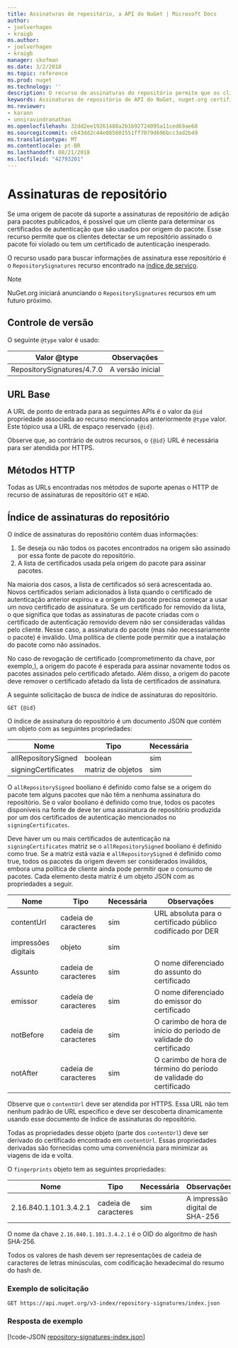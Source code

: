 ```yaml
---
title: Assinaturas de repositório, a API do NuGet | Microsoft Docs
author:
- joelverhagen
- kraigb
ms.author:
- joelverhagen
- kraigb
manager: skofman
ms.date: 3/2/2018
ms.topic: reference
ms.prod: nuget
ms.technology: ''
description: O recurso de assinaturas do repositório permite que os clientes origens de pacote em anunciar o seu repositório de recursos de assinatura.
keywords: Assinaturas de repositório de API do NuGet, nuget.org certificados de assinatura, assinatura do pacote nuget.org
ms.reviewer:
- karann
- unniravindranathan
ms.openlocfilehash: 32dd2ee19261488a2b1b92724095a11ced69ae68
ms.sourcegitcommit: c643dd2c44e085601551ff7079d696bcc3ad2b49
ms.translationtype: MT
ms.contentlocale: pt-BR
ms.lasthandoff: 08/21/2018
ms.locfileid: "42793201"
---
```

# <a name="repository-signatures"></a>Assinaturas de repositório

Se uma origem de pacote dá suporte a assinaturas de repositório de adição para pacotes publicados, é possível que um cliente para determinar os certificados de autenticação que são usados por origem do pacote. Esse recurso permite que os clientes detectar se um repositório assinado o pacote foi violado ou tem um certificado de autenticação inesperado.

O recurso usado para buscar informações de assinatura esse repositório é o `RepositorySignatures` recurso encontrado na [índice de serviço](service-index.md).

> [!Note]
> NuGet.org iniciará anunciando o `RepositorySignatures` recursos em um futuro próximo.

## <a name="versioning"></a>Controle de versão

O seguinte `@type` valor é usado:

Valor @type                | Observações
-------------------------- | -----
RepositorySignatures/4.7.0 | A versão inicial

## <a name="base-url"></a>URL Base

A URL de ponto de entrada para as seguintes APIs é o valor da `@id` propriedade associada ao recurso mencionados anteriormente `@type` valor. Este tópico usa a URL de espaço reservado `{@id}`.

Observe que, ao contrário de outros recursos, o `{@id}` URL é necessária para ser atendida por HTTPS.

## <a name="http-methods"></a>Métodos HTTP

Todas as URLs encontradas nos métodos de suporte apenas o HTTP de recurso de assinaturas de repositório `GET` e `HEAD`.

## <a name="repository-signatures-index"></a>Índice de assinaturas do repositório

O índice de assinaturas do repositório contém duas informações:

1. Se deseja ou não todos os pacotes encontrados na origem são assinado por essa fonte de pacote do repositório.
1. A lista de certificados usada pela origem do pacote para assinar pacotes.

Na maioria dos casos, a lista de certificados só será acrescentada ao. Novos certificados seriam adicionados à lista quando o certificado de autenticação anterior expirou e a origem do pacote precisa começar a usar um novo certificado de assinatura. Se um certificado for removido da lista, o que significa que todas as assinaturas de pacote criadas com o certificado de autenticação removido devem não ser consideradas válidas pelo cliente. Nesse caso, a assinatura do pacote (mas não necessariamente o pacote) é inválido. Uma política de cliente pode permitir que a instalação do pacote como não assinados.

No caso de revogação de certificado (comprometimento da chave, por exemplo,), a origem do pacote é esperada para assinar novamente todos os pacotes assinados pelo certificado afetado. Além disso, a origem do pacote deve remover o certificado afetado da lista de certificados de assinatura.

A seguinte solicitação de busca de índice de assinaturas do repositório.

    GET {@id}

O índice de assinatura do repositório é um documento JSON que contém um objeto com as seguintes propriedades:

Nome                | Tipo             | Necessária
------------------- | ---------------- | --------
allRepositorySigned | boolean          | sim
signingCertificates | matriz de objetos | sim

O `allRepositorySigned` booliano é definido como false se a origem do pacote tem alguns pacotes que não têm a nenhuma assinatura do repositório. Se o valor booliano é definido como true, todos os pacotes disponíveis na fonte de deve ter uma assinatura de repositório produzida por um dos certificados de autenticação mencionados no `signingCertificates`.

Deve haver um ou mais certificados de autenticação na `signingCertificates` matriz se o `allRepositorySigned` booliano é definido como true. Se a matriz está vazia e `allRepositorySigned` é definido como true, todos os pacotes da origem devem ser considerados inválidos, embora uma política de cliente ainda pode permitir que o consumo de pacotes. Cada elemento desta matriz é um objeto JSON com as propriedades a seguir.

Nome         | Tipo   | Necessária | Observações
------------ | ------ | -------- | -----
contentUrl   | cadeia de caracteres | sim      | URL absoluta para o certificado público codificado por DER
impressões digitais | objeto | sim      |
Assunto      | cadeia de caracteres | sim      | O nome diferenciado do assunto do certificado
emissor       | cadeia de caracteres | sim      | O nome diferenciado do emissor do certificado
notBefore    | cadeia de caracteres | sim      | O carimbo de hora de início do período de validade do certificado
notAfter     | cadeia de caracteres | sim      | O carimbo de hora de término do período de validade do certificado

Observe que o `contentUrl` deve ser atendida por HTTPS. Essa URL não tem nenhum padrão de URL específico e deve ser descoberta dinamicamente usando esse documento de índice de assinaturas do repositório. 

Todas as propriedades desse objeto (parte dos `contentUrl`) deve ser derivado do certificado encontrado em `contentUrl`.
Essas propriedades derivadas são fornecidas como uma conveniência para minimizar as viagens de ida e volta.

O `fingerprints` objeto tem as seguintes propriedades:

Nome                   | Tipo   | Necessária | Observações
---------------------- | ------ | -------- | -----
2.16.840.1.101.3.4.2.1 | cadeia de caracteres | sim      | A impressão digital de SHA-256

O nome da chave `2.16.840.1.101.3.4.2.1` é o OID do algoritmo de hash SHA-256.

Todos os valores de hash devem ser representações de cadeia de caracteres de letras minúsculas, com codificação hexadecimal do resumo do hash de.

### <a name="sample-request"></a>Exemplo de solicitação

    GET https://api.nuget.org/v3-index/repository-signatures/index.json

### <a name="sample-response"></a>Resposta de exemplo

[!code-JSON [repository-signatures-index.json](./_data/repository-signatures-index.json)]
